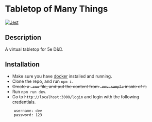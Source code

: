 # Tabletop of Many Things

[![Jest](https://github.com/bsmrdel101/Tabletop-of-Many-Things/actions/workflows/jest.yml/badge.svg)](https://github.com/bsmrdel101/Tabletop-of-Many-Things/actions/workflows/jest.yml)

## Description

A virtual tabletop for 5e D&amp;D.

## Installation
- Make sure you have [docker](https://www.docker.com/) installed and running.
- Clone the repo, and run `npm i`.
- ~~Create a `.env` file, and put the content from `.env-sample` inside of it.~~
- Run `npm run dev`.
- Go to `http://localhost:3000/login` and login with the following credentials.
```
    username: dev
    password: 123
```
